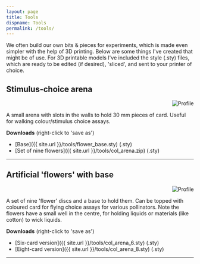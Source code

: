 ```yaml
---
layout: page
title: Tools
dispname: Tools
permalink: /tools/
---
```

We often build our own bits & pieces for experiments, which is made even simpler with the help of 3D printing. Below are some things I've created that might be of use. For 3D printable models I've included the style (.sty) files, which are ready to be edited (if desired), 'sliced', and sent to your printer of choice.

## Stimulus-choice arena  

<p align="right">
<img src="{{ site.baseurl }}/tools/col_arena.png" title="Profile" class="profile">  
</p>

A small arena with slots in the walls to hold 30 mm pieces of card. Useful for walking colour/stimulus choice assays.

**Downloads** (right-click to 'save as')
- [Base]({{ site.url }}/tools/flower_base.sty) (.sty)
- [Set of nine flowers]({{ site.url }}/tools/col_arena.zip) (.sty)
---

## Artificial 'flowers' with base

<p align="right">
<img src="{{ site.baseurl }}/tools/flowers.png" title="Profile" class="profile">  
</p>

A set of nine 'flower' discs and a base to hold them. Can be topped with coloured card for flying choice assays for various pollinators. Note the flowers have a small well in the centre, for holding liquids or materials (like cotton) to wick liquids. 

**Downloads** (right-click to 'save as')
- [Six-card version]({{ site.url }}/tools/col_arena_6.sty) (.sty)
- [Eight-card version]({{ site.url }}/tools/col_arena_8.sty) (.sty)

---